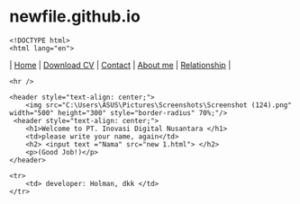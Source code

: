 # newfile.github.io
	<!DOCTYPE html>
	<html lang="en">

<head>
    <meta charset="UTF-8">
    <meta name="viewport" content="width=device-width, initial-scale=1.0">
    <title>Biography</title>
</head>
<body>
    <nav>
      |  <a href="index.html">Home</a> |
        <a href="new 1.html">Download CV</a> |
        <a href="contact.html">Contact</a> |
        <a href="new 1.html">About me</a> |
		<a href="new 1.html">Relationship</a> |
    </nav>

    <hr />

    <header style="text-align: center;">
		<img src="C:\Users\ASUS\Pictures\Screenshots\Screenshot (124).png" width="500" height="300" style="border-radius" 70%;"/>
	 <header style="text-align: center;">
        <h1>Welcome to PT. Inovasi Digital Nusantara </h1> 
		<td>please write your name, again</td>
		<h2> <input text ="Nama" src="new 1.html"> </h2>
        <p>(Good Job!)</p>
    </header>
	
	<tr>
		<td> developer: Holman, dkk </td>
	</tr>
